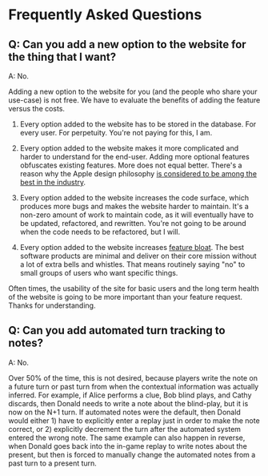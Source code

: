 # Frequently Asked Questions

## Q: Can you add a new option to the website for the thing that I want?

A: No.

Adding a new option to the website for you (and the people who share your use-case) is not free. We have to evaluate the benefits of adding the feature versus the costs.

1. Every option added to the website has to be stored in the database. For every user. For perpetuity. You're not paying for this, I am.

2. Every option added to the website makes it more complicated and harder to understand for the end-user. Adding more optional features obfuscates existing features. More does not equal better. There's a reason why the Apple design philosophy [is considered to be among the best in the industry](https://medium.com/macoclock/what-makes-apple-design-so-good-d430ef97c6d2).

3. Every option added to the website increases the code surface, which produces more bugs and makes the website harder to maintain. It's a non-zero amount of work to maintain code, as it will eventually have to be updated, refactored, and rewritten. You're not going to be around when the code needs to be refactored, but I will.

4. Every option added to the website increases [feature bloat](https://www.productplan.com/blog/feature-bloat/). The best software products are minimal and deliver on their core mission without a lot of extra bells and whistles. That means routinely saying "no" to small groups of users who want specific things.

Often times, the usability of the site for basic users and the long term health of the website is going to be more important than your feature request. Thanks for understanding.

## Q: Can you add automated turn tracking to notes?

A: No.

Over 50% of the time, this is not desired, because players write the note on a future turn or past turn from when the contextual information was actually inferred. For example, if Alice performs a clue, Bob blind plays, and Cathy discards, then Donald needs to write a note about the blind-play, but it is now on the N+1 turn. If automated notes were the default, then Donald would either 1) have to explicitly enter a replay just in order to make the note correct, or 2) explicitly decrement the turn after the automated system entered the wrong note. The same example can also happen in reverse, when Donald goes back into the in-game replay to write notes about the present, but then is forced to manually change the automated notes from a past turn to a present turn.
